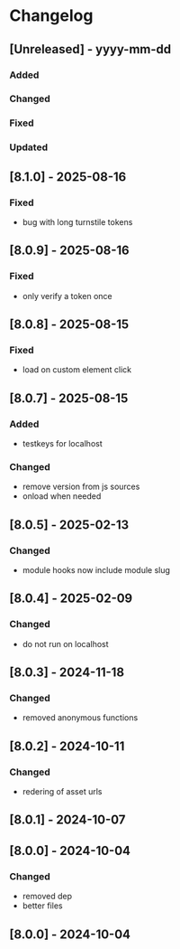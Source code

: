# Changelog
## [Unreleased] - yyyy-mm-dd

### Added

### Changed

### Fixed

### Updated

## [8.1.0] - 2025-08-16


### Fixed
- bug with long turnstile tokens

## [8.0.9] - 2025-08-16


### Fixed
- only verify a token once

## [8.0.8] - 2025-08-15


### Fixed
- load on custom element click

## [8.0.7] - 2025-08-15


### Added
- testkeys for localhost

### Changed
- remove version from js sources
- onload when needed

## [8.0.5] - 2025-02-13


### Changed
- module hooks now include module slug

## [8.0.4] - 2025-02-09


### Changed
- do not run on localhost

## [8.0.3] - 2024-11-18


### Changed
- removed anonymous functions

## [8.0.2] - 2024-10-11


### Changed
- redering of asset urls

## [8.0.1] - 2024-10-07


## [8.0.0] - 2024-10-04


### Changed
- removed dep
- better files

## [8.0.0] - 2024-10-04
